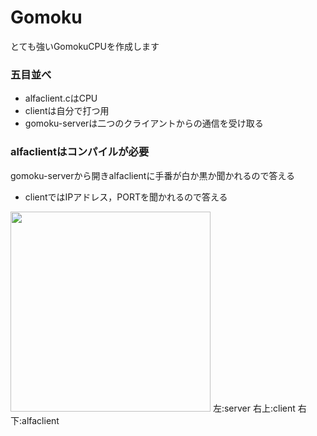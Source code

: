 # Gomoku
とても強いGomokuCPUを作成します
### 五目並べ
- alfaclient.cはCPU
- clientは自分で打つ用
- gomoku-serverは二つのクライアントからの通信を受け取る

### alfaclientはコンパイルが必要
gomoku-serverから開きalfaclientに手番が白か黒か聞かれるので答える
- clientではIPアドレス，PORTを聞かれるので答える


<img src="https://user-images.githubusercontent.com/52265875/101283573-92eb4a80-381e-11eb-9444-215dcd271cd9.PNG" width="320">
  左:server 右上:client 右下:alfaclient
